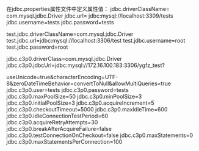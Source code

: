 


在jdbc.properties属性文件中定义属性值： 
jdbc.driverClassName= com.mysql.jdbc.Driver 
jdbc.url= jdbc:mysql://localhost:3309/tests 
jdbc.username=tests 
jdbc.password=tests 
    
test.jdbc.driverClassName=com.mysql.jdbc.Driver
test.jdbc.url=jdbc:mysql://localhost:3306/test
test.jdbc.username=root
test.jdbc.password=root
    
jdbc.c3p0.driverClass=com.mysql.jdbc.Driver
jdbc.c3p0.jdbcUrl=jdbc:mysql://172.16.100.183:3306/ygfz_test?

useUnicode=true&characterEncoding=UTF-8&zeroDateTimeBehavior=convertToNull&allowMultiQueries=true
jdbc.c3p0.user=tests
jdbc.c3p0.password=tests
jdbc.c3p0.maxPoolSize=50
jdbc.c3p0.minPoolSize=3
jdbc.c3p0.initialPoolSize=3
jdbc.c3p0.acquireIncrement=5
jdbc.c3p0.checkoutTimeout=5000
jdbc.c3p0.maxIdleTime=600
jdbc.c3p0.idleConnectionTestPeriod=60
jdbc.c3p0.acquireRetryAttempts=30
jdbc.c3p0.breakAfterAcquireFailure=false
jdbc.c3p0.testConnectionOnCheckout=false
jdbc.c3p0.maxStatements=0
jdbc.c3p0.maxStatementsPerConnection=100 


